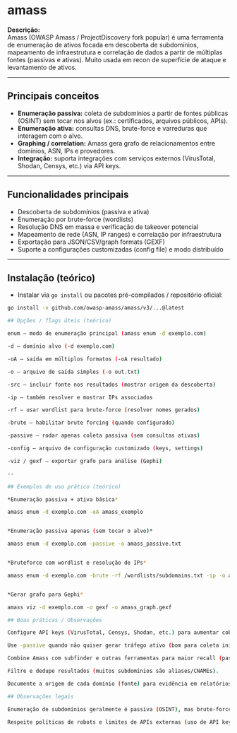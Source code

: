 # amass

**Descrição:**  
Amass (OWASP Amass / ProjectDiscovery fork popular) é uma ferramenta de enumeração de ativos focada em descoberta de subdomínios, mapeamento de infraestrutura e correlação de dados a partir de múltiplas fontes (passivas e ativas). Muito usada em recon de superfície de ataque e levantamento de ativos.

---

## Principais conceitos
- **Enumeração passiva:** coleta de subdomínios a partir de fontes públicas (OSINT) sem tocar nos alvos (ex.: certificados, arquivos públicos, APIs).  
- **Enumeração ativa:** consultas DNS, brute-force e varreduras que interagem com o alvo.  
- **Graphing / correlation:** Amass gera grafo de relacionamentos entre domínios, ASN, IPs e provedores.  
- **Integração:** suporta integrações com serviços externos (VirusTotal, Shodan, Censys, etc.) via API keys.

---

## Funcionalidades principais
- Descoberta de subdomínios (passiva e ativa)  
- Enumeração por brute-force (wordlists)  
- Resolução DNS em massa e verificação de takeover potencial  
- Mapeamento de rede (ASN, IP ranges) e correlação por infraestrutura  
- Exportação para JSON/CSV/graph formats (GEXF)  
- Suporte a configurações customizadas (config file) e modo distribuído

---

## Instalação (teórico)
- Instalar via `go install` ou pacotes pré-compilados / repositório oficial:
```bash
go install -v github.com/owasp-amass/amass/v3/...@latest

## Opções / flags úteis (teórico)

enum — modo de enumeração principal (amass enum -d exemplo.com)

-d — domínio alvo (-d exemplo.com)

-oA — saída em múltiplos formatos (-oA resultado)

-o — arquivo de saída simples (-o out.txt)

-src — incluir fonte nos resultados (mostrar origem da descoberta)

-ip — também resolver e mostrar IPs associados

-rf — usar wordlist para brute-force (resolver nomes gerados)

-brute — habilitar brute forcing (quando configurado)

-passive — rodar apenas coleta passiva (sem consultas ativas)

-config — arquivo de configuração customizado (keys, settings)

-viz / gexf — exportar grafo para análise (Gephi)

--

## Exemplos de uso prático (teórico)

*Enumeração passiva + ativa básica*

amass enum -d exemplo.com -oA amass_exemplo


*Enumeração passiva apenas (sem tocar o alvo)*

amass enum -d exemplo.com -passive -o amass_passive.txt


*Bruteforce com wordlist e resolução de IPs*

amass enum -d exemplo.com -brute -rf /wordlists/subdomains.txt -ip -o amass_brute.txt


*Gerar grafo para Gephi*

amass viz -d exemplo.com -o gexf -o amass_graph.gexf

## Boas práticas / Observações

Configure API keys (VirusTotal, Censys, Shodan, etc.) para aumentar cobertura e qualidade dos resultados.

Use -passive quando não quiser gerar tráfego ativo (bom para coleta inicial).

Combine Amass com subfinder e outras ferramentas para maior recall (passive-first, depois active).

Filtre e dedupe resultados (muitos subdomínios são aliases/CNAMEs).

Documente a origem de cada domínio (fonte) para evidência em relatórios.

## Observações legais

Enumeração de subdomínios geralmente é passiva (OSINT), mas brute-force e resolução em massa podem gerar tráfego — execute apenas com autorização quando fizer parte de um teste.

Respeite políticas de robots e limites de APIs externas (uso de API keys).
